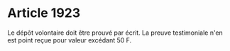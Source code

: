 # Article 1923

Le dépôt volontaire doit être prouvé par écrit. La preuve testimoniale n'en est point reçue pour valeur excédant 50 F.
